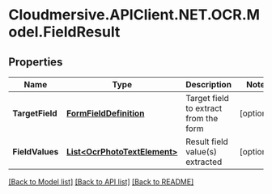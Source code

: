 # Cloudmersive.APIClient.NET.OCR.Model.FieldResult
## Properties

Name | Type | Description | Notes
------------ | ------------- | ------------- | -------------
**TargetField** | [**FormFieldDefinition**](FormFieldDefinition.md) | Target field to extract from the form | [optional] 
**FieldValues** | [**List&lt;OcrPhotoTextElement&gt;**](OcrPhotoTextElement.md) | Result field value(s) extracted | [optional] 

[[Back to Model list]](../README.md#documentation-for-models) [[Back to API list]](../README.md#documentation-for-api-endpoints) [[Back to README]](../README.md)

